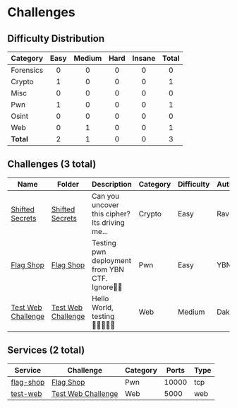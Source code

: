 # Challenges

## Difficulty Distribution
| Category | Easy | Medium | Hard | Insane | Total |
|----------|:----:|:------:|:----:|:------:|:-----:|
| Forensics | 0 | 0 | 0 | 0 | 0 |
| Crypto | 1 | 0 | 0 | 0 | 1 |
| Misc | 0 | 0 | 0 | 0 | 0 |
| Pwn | 1 | 0 | 0 | 0 | 1 |
| Osint | 0 | 0 | 0 | 0 | 0 |
| Web | 0 | 1 | 0 | 0 | 1 |
| **Total** |2 | 1 | 0 | 0 | 3 |


## Challenges (3 total)
| Name | Folder | Description | Category | Difficulty | Author |
|------|--------|-------------|----------|------------|--------|
| [Shifted Secrets](<./crypto/Shifted Secrets>) | [Shifted Secrets](<./crypto/Shifted Secrets>) | Can you uncover this cipher? Its driving me... | Crypto | Easy | Ravin |
| [Flag Shop](<./pwn/Flag Shop>) | [Flag Shop](<./pwn/Flag Shop>) | Testing pwn deployment from YBN CTF. Ignore | Pwn | Easy | YBN |
| [Test Web Challenge](<./web/Test Web Challenge>) | [Test Web Challenge](<./web/Test Web Challenge>) | Hello World, testing  | Web | Medium | Daksh |

## Services (2 total)
| Service | Challenge | Category | Ports | Type |
|---------|-----------|----------|-------|------|
| [flag-shop](<./pwn/Flag Shop/service/flag-shop>) | [Flag Shop](<./pwn/Flag Shop>) | Pwn | 10000 | tcp |
| [test-web](<./web/Test Web Challenge/service/service>) | [Test Web Challenge](<./web/Test Web Challenge>) | Web | 5000 | web |
